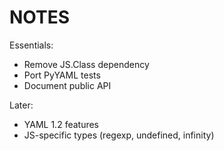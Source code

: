 NOTES
=====

Essentials:

-   Remove JS.Class dependency
-   Port PyYAML tests
-   Document public API

Later:

-   YAML 1.2 features
-   JS-specific types (regexp, undefined, infinity)
